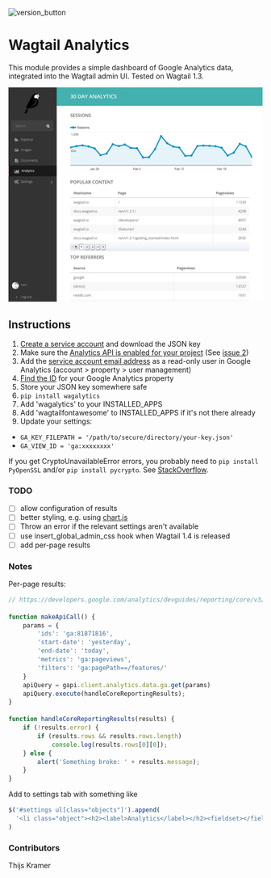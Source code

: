 ![version_button](https://img.shields.io/pypi/v/wagalytics.svg)
# Wagtail Analytics

This module provides a simple dashboard of Google Analytics data, integrated into the Wagtail admin UI. Tested on Wagtail 1.3.

![Screenshot](screenshot.png)

## Instructions

1. [Create a service account](https://ga-dev-tools.appspot.com/embed-api/server-side-authorization) and download the JSON key
1. Make sure the [Analytics API is enabled for your project](https://console.developers.google.com/apis/api/analytics/overview) (See [issue 2](https://github.com/tomdyson/wagalytics/issues/2))
1. Add the [service account email address](https://console.developers.google.com/permissions/serviceaccounts) as a read-only user in Google Analytics (account > property > user management)
1. [Find the ID](https://lucidpress.zendesk.com/hc/en-us/articles/207335356) for your Google Analytics property
1. Store your JSON key somewhere safe
1. `pip install wagalytics`
1. Add 'wagalytics' to your INSTALLED_APPS
1. Add 'wagtailfontawesome' to INSTALLED_APPS if it's not there already
1. Update your settings:
 - `GA_KEY_FILEPATH = '/path/to/secure/directory/your-key.json'`
 - `GA_VIEW_ID = 'ga:xxxxxxxx'`

If you get CryptoUnavailableError errors, you probably need to `pip install PyOpenSSL` and/or `pip install pycrypto`. See [StackOverflow](http://stackoverflow.com/questions/27305867/google-api-access-using-service-account-oauth2client-client-cryptounavailableerr).

### TODO

 - [ ] allow configuration of results
 - [ ] better styling, e.g. using [chart.js](https://ga-dev-tools.appspot.com/embed-api/third-party-visualizations/)
 - [ ] Throw an error if the relevant settings aren't available
 - [ ] use insert_global_admin_css hook when Wagtail 1.4 is released
 - [ ] add per-page results

### Notes

Per-page results:

```javascript
// https://developers.google.com/analytics/devguides/reporting/core/v3/coreDevguide

function makeApiCall() {
    params = {
        'ids': 'ga:81871816',
        'start-date': 'yesterday',
        'end-date': 'today',
        'metrics': 'ga:pageviews',
        'filters': 'ga:pagePath==/features/'
    }
    apiQuery = gapi.client.analytics.data.ga.get(params)
    apiQuery.execute(handleCoreReportingResults);
}

function handleCoreReportingResults(results) {
    if (!results.error) {
        if (results.rows && results.rows.length)
            console.log(results.rows[0][0]);
    } else {
        alert('Something broke: ' + results.message);
    }
}
```

Add to settings tab with something like

```javascript
$('#settings ul[class="objects"]').append(
  '<li class="object"><h2><label>Analytics</label></h2><fieldset></fieldset></li>'
)
```

### Contributors

Thijs Kramer
